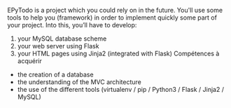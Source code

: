 EPyTodo is a project which you could rely on in the future.
You'll use some tools to help you (framework) in order to implement quickly some part of your project.
Into this, you’ll have to develop:
1. your MySQL database scheme
2. your web server using Flask
3. your HTML pages using Jinja2 (integrated with Flask)
Compétences à acquérir
- the creation of a database
- the understanding of the MVC architecture
- the use of the different tools (virtualenv / pip / Python3 / Flask / Jinja2 / MySQL)